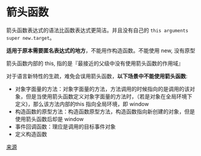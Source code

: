# 箭头函数

箭头函数表达式的语法比函数表达式更简洁。并且没有自己的 `this arguments super new.target`。

**适用于原本需要匿名表达式的地方**，不能用作构造函数。不能使用 new, 没有原型

箭头函数内部的 this, 指的是『最接近的父级中没有使用箭头函数的作用域』

对于语言新特性的生疏，难免会误用箭头函数，**以下场景中不能使用箭头函数**:
- 对象字面量的方法：对象字面量的方法，方法调用的时候指向的是调用的该对象，但是当使用箭头函数定义对象字面量的方法时，（若是对象在全局环境下定义)，那么该方法内部的this 指向全局环境，即 window
- 构造函数的原型方法：构造函数原型方法，构造函数指向新创建的对象，但是使用箭头函数后却是 window
- 事件回调函数：理应是调用的目标事件对象
- 定义构造函数

[来源](https://zhuanlan.zhihu.com/p/26540168)
